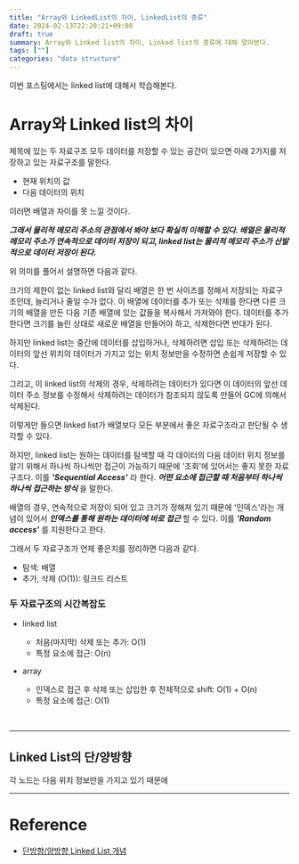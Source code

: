 ```yaml
---
title: "Array와 LinkedList의 차이, LinkedList의 종류"
date: 2024-02-13T22:20:21+09:00
draft: true
summary: Array와 Linked list의 차이, Linked list의 종류에 대해 알아본다.  
tags: [""]
categories: "data structure"
---
```



이번 포스팅에서는 linked list에 대해서 학습해본다.



# Array와 Linked list의 차이

제목에 있는 두 자료구조 모두 데이터를 저장할 수 있는 공간이 있으면 아래 2가지를 저장하고 있는 자료구조를 말한다.

- 현재 위치의 값
- 다음 데이터의 위치 

이러면 배열과 차이를 못 느낄 것이다. 

**_그래서 물리적 메모리 주소의 관점에서 봐야 보다 확실히 이해할 수 있다. 배열은 물리적 메모리 주소가 연속적으로 데이터 저장이 되고, linked list는 물리적 메모리 주소가 산발적으로 데이터 저장이 된다._**

위 의미를 풀어서 설명하면 다음과 같다. 

크기의 제한이 없는 linked list와 달리 배열은 한 번 사이즈를 정해서 저장되는 자료구조인데, 늘리거나 줄일 수가 없다. 이 배열에 데이터를 추가 또는 삭제를 한다면 다른 크기의 배열을 만든 다음 기존 배열에 있는 값들을 복사해서 가져와야 한다. 데이터를 추가한다면 크기를 늘린 상태로 새로운 배열을 만들어야 하고, 삭제한다면 반대가 된다.  

하지만 linked list는 중간에 데이터를 삽입하거나, 삭제하려면 삽입 또는 삭제하려는 데이터의 앞선 위치의 데이터가 가지고 있는 위치 정보만을 수정하면 손쉽게 저장할 수 있다. 

그리고, 이 linked list의 삭제의 경우, 삭제하려는 데이터가 있다면 이 데이터의 앞선 데이터 주소 정보를 수정해서 삭제하려는 데이터가 참조되지 않도록 만들어 GC에 의해서 삭제된다.    

이렇게만 들으면 linked list가 배열보다 모든 부분에서 좋은 자료구조라고 판단될 수 생각할 수 있다.

하지만, linked list는 원하는 데이터를 탐색할 때 각 데이터의 다음 데이터 위치 정보를 알기 위해서 하나씩 하나씩만 접근이 가능하기 때문에 '조회'에 있어서는 좋지 못한 자료구조다. 이를 **_'Sequential Access'_** 라 한다. **_어떤 요소에 접근할 때 처음부터 하나씩 하나씩 접근하는 방식_** 을 말한다.

배열의 경우, 연속적으로 저장이 되어 있고 크기가 정해져 있기 때문에 '인덱스'라는 개념이 있어서 **_인덱스를 통해 원하는 데이터에 바로 접근_** 할 수 있다. 이를 **_'Random access'_** 를 지원한다고 한다.    

그래서 두 자료구조가 언제 좋은지를 정리하면 다음과 같다. 

- 탐색: 배열
- 추가, 삭제 (O(1)): 링크드 리스트  

### 두 자료구조의 시간복잡도

- linked list
    - 처음(마지막) 삭제 또는 추가: O(1)
    - 특정 요소에 접근: O(n)

- array
    - 인덱스로 접근 후 삭제 또는 삽입한 후 전체적으로 shift: O(1) + O(n)
    - 특정 요소에 접근: O(1)


&nbsp;

---

## Linked List의 단/양방향

각 노드는 다음 위치 정보만을 가지고 있기 때문에 





----

# Reference

- [단방향/양방향 Linked List 개념](https://www.youtube.com/watch?v=G4IIDyfoHeY)